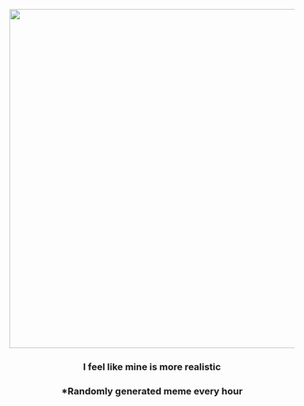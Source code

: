 <p align="center">
        <img src="https://i.redd.it/kpcrcn992jy91.jpg" width="600" height="600">
        </p>
        <h3 align="center">I feel like mine is more realistic</h3>
        <h3 align="center">*Randomly generated meme every hour</h3>
    